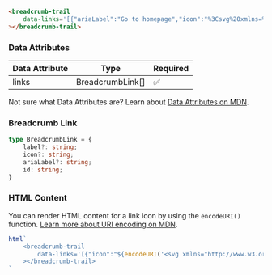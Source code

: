 ```html
<breadcrumb-trail
    data-links='[{"ariaLabel":"Go to homepage","icon":"%3Csvg%20xmlns=%22http://www.w3.org/2000/svg%22%20class=%22icon%20icon-tabler%20icon-tabler-home-2%22%20width=%2224%22%20height=%2224%22%20viewBox=%220%200%2024%2024%22%20stroke-width=%222%22%20stroke=%22currentColor%22%20fill=%22none%22%20stroke-linecap=%22round%22%20stroke-linejoin=%22round%22%3E%3Cpath%20stroke=%22none%22%20d=%22M0%200h24v24H0z%22%20fill=%22none%22%3E%3C/path%3E%3Cpath%20d=%22M5%2012l-2%200l9%20-9l9%209l-2%200%22%3E%3C/path%3E%3Cpath%20d=%22M5%2012v7a2%202%200%200%200%202%202h10a2%202%200%200%200%202%20-2v-7%22%3E%3C/path%3E%3Cpath%20d=%22M10%2012h4v4h-4z%22%3E%3C/path%3E%3C/svg%3E","id":"home"},{"label":"Example 1","id":"exmaple1"}]'
></breadcrumb-trail>
```

### Data Attributes

| Data Attribute | Type | Required |
| -------------- | ---- | -------- |
| links | BreadcrumbLink[] | ✅ |

Not sure what Data Attributes are? Learn about [Data Attributes on MDN](https://developer.mozilla.org/en-US/docs/Web/HTML/Global_attributes/data-*).

### Breadcrumb Link

```typescript
type BreadcrumbLink = {
    label?: string;
    icon?: string;
    ariaLabel?: string;
    id: string;
}
```

### HTML Content

You can render HTML content for a link icon by using the `encodeURI()` function. [Learn more about URI encoding on MDN](https://developer.mozilla.org/en-US/docs/Web/JavaScript/Reference/Global_Objects/encodeURI).

```javascript
html`
    <breadcrumb-trail
        data-links='[{"icon":"${encodeURI('<svg xmlns="http://www.w3.org/2000/svg" class="icon icon-tabler icon-tabler-home-2" width="24" height="24" viewBox="0 0 24 24" stroke-width="2" stroke="currentColor" fill="none" stroke-linecap="round" stroke-linejoin="round"><path stroke="none" d="M0 0h24v24H0z" fill="none"></path><path d="M5 12l-2 0l9 -9l9 9l-2 0"></path><path d="M5 12v7a2 2 0 0 0 2 2h10a2 2 0 0 0 2 -2v-7"></path><path d="M10 12h4v4h-4z"></path></svg>')}"}]'
    ></breadcrumb-trail>
`
```
